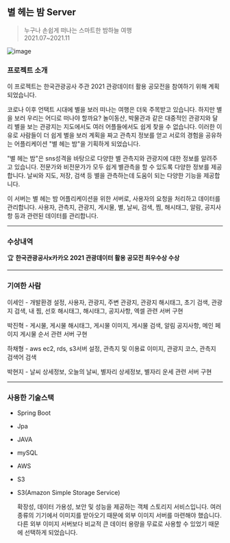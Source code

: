 ## 별 헤는 밤 Server
> 누구나 손쉽게 떠나는 스마트한 밤하늘 여행 \
2021.07~2021.11

![image](https://user-images.githubusercontent.com/63945197/230807994-c4ddc431-16e3-4d44-928c-7778a146b8d2.png)


### 프로젝트 소개

이 프로젝트는 한국관광공사 주관 2021 관광데이터 활용 공모전을 참여하기 위해 계획되었습니다.

코로나 이후 언택트 시대에 별을 보러 떠나는 여행은 더욱 주목받고 있습니다. 하지만 별을 보러 우리는 어디로 떠나야 할까요? 놀이동산, 박물관과 같은 대중적인 관광지와 달리 별을 보는 관광지는 지도에서도 여러 어플들에서도 쉽게 찾을 수 없습니다. 이러한 이유로 사람들이 더 쉽게 별을 보러 계획을 짜고 관측지 정보를 얻고 서로의 경험을 공유하는 어플리케이션 "별 헤는 밤"을 기획하게 되었습니다.

"별 헤는 밤"은 sns성격을 바탕으로 다양한 별 관측지와 관광지에 대한 정보를 알려주고 있습니다. 전문가와 비전문가가 모두 쉽게 별관측을 할 수 있도록 다양한 정보를 제공합니다. 날씨와 지도, 저장, 검색 등 별을 관측하는데 도움이 되는 다양한 기능을 제공합니다. 

이 서버는 별 헤는 밤 어플리케이션을 위한 서버로, 사용자의 요청을 처리하고 데이터를 관리합니다.  사용자, 관측지, 관광지, 게시물, 별, 날씨, 검색, 찜, 해시태그, 알람, 공지사항 등과 관련된 데이터를 관리합니다.

---

### 수상내역

🏆 **한국관광공사x카카오 2021 관광데이터 활용 공모전 최우수상 수상**

---

### 기여한 사람

이세인 - 개발환경 설정, 사용자, 관광지, 주변 관광지, 관광지 해시태그, 초기 검색, 관광지 검색, 내 찜, 선호 해시태그, 해시태그, 공지사항, 엑셀 관련 서버 구현

박진혁 - 게시물, 게시물 해시태그, 게시물 이미지, 게시물 검색, 알림 공지사항, 메인 페이지 게시물 순서 관련 서버 구현

하채형 - aws ec2, rds, s3서버 설정, 관측지 및 이용료 이미지, 관광지 코스, 관측지 검색어 검색

박현지 - 날씨 상세정보, 오늘의 날씨, 별자리 상세정보, 별자리 운세 관련 서버 구현

---

### 사용한 기술스택

- Spring Boot
- Jpa
- JAVA
- mySQL
- AWS
- S3
- S3(Amazon Simple Storage Service)
    
    확장성, 데이터 가용성, 보안 및 성능을 제공하는 객체 스토리지 서비스입니다. 여러 종류의 기기에서 이미지를 받아오기 때문에 외부 이미지 서버를 마련해야 했습니다. 다른 외부 이미지 서버보다 비교적 큰 데이터 용량을 무료로 사용할 수 있었기 때문에 선택하게 되었습니다.

